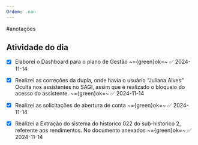 ```yaml
---
Ordem: .nan
---
```


#anotações
## Atividade do dia 

- [x] Elaborei o Dashboard para o plano de Gestão ~={green}ok=~ ✅ 2024-11-14
- [x] Realizei as correções da dupla, onde havia o usuário “Juliana Alves” Oculta nos assistentes no SAGI, assim que é realizado o bloqueio do acesso do assistente. ~={green}ok=~ ✅ 2024-11-14
- [x] Realizei as solicitações de abertura de conta ~={green}ok=~ ✅ 2024-11-14
- [x] Realizei a Extração do sistema do historico 022 do sub-historico 2, referente aos rendimentos. No documento anexados ~={green}ok=~ ✅ 2024-11-14

